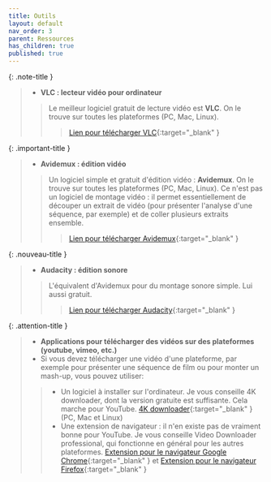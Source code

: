 ```yaml
---
title: Outils
layout: default
nav_order: 3
parent: Ressources
has_children: true
published: true
---
```


{: .note-title }
> - **VLC : lecteur vidéo pour ordinateur**  
>> Le meilleur logiciel gratuit de lecture vidéo est **VLC**. On le trouve sur toutes les plateformes (PC, Mac, Linux).
>>>[Lien pour télécharger VLC](https://www.videolan.org/vlc/index.fr.html){:target="_blank" }

{: .important-title }
> -  **Avidemux : édition vidéo**
>> Un logiciel simple et gratuit d'édition vidéo : **Avidemux**. On le trouve sur toutes les plateformes (PC, Mac, Linux). Ce n'est pas un logiciel de montage vidéo : il permet essentiellement de découper un extrait de vidéo (pour présenter l'analyse d'une séquence, par exemple) et de coller plusieurs extraits ensemble.
>>>[Lien pour télécharger Avidemux](http://avidemux.sourceforge.net/){:target="_blank" }

{: .nouveau-title }
> - **Audacity : édition sonore**
>> L'équivalent d'Avidemux pour du montage sonore simple. Lui aussi gratuit.
>>>[Lien pour télécharger Audacity](https://www.audacityteam.org/){:target="_blank" }

{: .attention-title }
> - **Applications pour télécharger des vidéos sur des plateformes (youtube, vimeo, etc.)**
> - Si vous devez télécharger une vidéo d'une plateforme, par exemple pour présenter une séquence de film ou pour monter un mash-up, vous pouvez utiliser:
>> - Un logiciel à installer sur l'ordinateur. Je vous conseille 4K downloader, dont la version gratuite est suffisante. Cela marche pour YouTube. [4K downloader](https://www.4kdownload.com/fr/downloads){:target="_blank" } (PC, Mac et Linux)
>>- Une extension de navigateur : il n'en existe pas de vraiment bonne pour YouTube. Je vous conseille Video Downloader professional, qui fonctionne en général pour les autres plateformes. [Extension pour le navigateur Google Chrome](https://chrome.google.com/webstore/detail/video-downloader-professi/elicpjhcidhpjomhibiffojpinpmmpil?hl=fr){:target="_blank" } et [Extension pour le navigateur Firefox](https://addons.mozilla.org/fr/firefox/addon/video-downloader-profession/){:target="_blank" }
